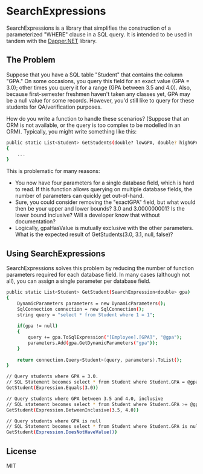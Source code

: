# SearchExpressions

SearchExpressions is a library that simplifies the construction of a parameterized "WHERE" clause in a SQL query. It is intended to be used in tandem with the [Dapper.NET] library.

## The Problem
Suppose that you have a SQL table "Student" that contains the column "GPA." On some occasions, you query this field for an exact value (GPA = 3.0); other times you query it for a range (GPA between 3.5 and 4.0). Also, because first-semester freshmen haven't taken any classes yet, GPA may be a null value for some records. However, you'd still like to query for these students for QA/verification purposes.

How do you write a function to handle these scenarios? (Suppose that an ORM is not available, or the query is too complex to be modelled in an ORM). Typically, you might write something like this:
```sh
public static List<Student> GetStudents(double? lowGPA, double? highGPA, double? exactGPA, bool gpaHasValue)
{
    ...
}
```

This is problematic for many reasons:

  - You now have four parameters for a single database field, which is hard to read. If this function allows querying on multiple database fields, the number of parameters can quickly get out-of-hand.
  - Sure, you could consider removing the "exactGPA" field, but what would then be your upper and lower bounds? 3.0 and 3.000000001? Is the lower bound inclusive? Will a developer know that without documentation?
  - Logically, gpaHasValue is mutually exclusive with the other parameters. What is the expected result of GetStudents(3.0, 3.1, null, false)?

## Using SearchExpressions

SearchExpressions solves this problem by reducing the number of function parameters required for each database field. In many cases (although not all), you can assign a single parameter per database field.

```sh
public static List<Student> GetStudent(SearchExpression<double> gpa)
{
    DynamicParameters parameters = new DynamicParameters();
    SqlConnection connection = new SqlConnection();
    string query = "select * from Student where 1 = 1";
    
    if(gpa != null)
    {
        query += gpa.ToSqlExpression("[Employee].[GPA]", "@gpa");
        parameters.Add(gpa.GetDynamicParameters("gpa"));
    }
    
    return connection.Query<Student>(query, parameters).ToList();
}

// Query students where GPA = 3.0.
// SQL Statement becomes select * from Student where Student.GPA = @gpa; @gpa = 3.0
GetStudent(Expression.Equals(3.0))

// Query students where GPA between 3.5 and 4.0, inclusive
// SQL statement becomes select * from Student where Student.GPA >= @gpa__LOW and Student.GPA <= @gpa__HIGH; @gpa__Low = 3.5 and @gpa__High = 4.0
GetStudent(Expression.BetweenInclusive(3.5, 4.0))

// Query students where GPA is null
// SQL Statement becomes select * from Student where Student.GPA is null
GetStudent(Expression.DoesNotHaveValue())
```

License
----

MIT


[//]: # (Reference Links)

   [Dapper.NET]: <https://github.com/StackExchange/dapper-dot-net>
